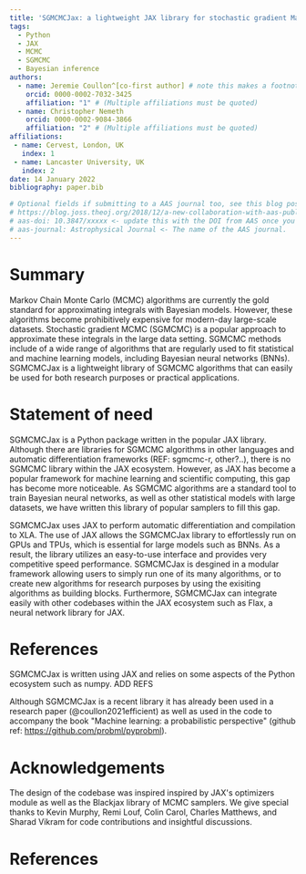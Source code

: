 ```yaml
---
title: 'SGMCMCJax: a lightweight JAX library for stochastic gradient Markov chain Monte Carlo algorithms'
tags:
  - Python
  - JAX
  - MCMC
  - SGMCMC
  - Bayesian inference
authors:
  - name: Jeremie Coullon^[co-first author] # note this makes a footnote saying 'co-first author'
    orcid: 0000-0002-7032-3425
    affiliation: "1" # (Multiple affiliations must be quoted)
  - name: Christopher Nemeth
    orcid: 0000-0002-9084-3866
    affiliation: "2" # (Multiple affiliations must be quoted)
affiliations:
 - name: Cervest, London, UK
   index: 1
 - name: Lancaster University, UK
   index: 2
date: 14 January 2022
bibliography: paper.bib

# Optional fields if submitting to a AAS journal too, see this blog post:
# https://blog.joss.theoj.org/2018/12/a-new-collaboration-with-aas-publishing
# aas-doi: 10.3847/xxxxx <- update this with the DOI from AAS once you know it.
# aas-journal: Astrophysical Journal <- The name of the AAS journal.
---
```


# Summary

Markov Chain Monte Carlo (MCMC) algorithms are currently the gold standard for approximating integrals with Bayesian models. However, these algorithms become prohibitively expensive for modern-day large-scale datasets. Stochastic gradient MCMC (SGMCMC) is a popular approach to approximate these integrals in the large data setting. SGMCMC methods include of a wide range of algorithms that are regularly used to fit statistical and machine learning models, including Bayesian neural networks (BNNs). SGMCMCJax is a lightweight library of SGMCMC algorithms that can easily be used for both research purposes or practical applications.

# Statement of need

SGMCMCJax is a Python package written in the popular JAX library. Although there are libraries for SGMCMC algorithms in other languages and automatic differentiation frameworks (REF: sgmcmc-r, other?..), there is no SGMCMC library within the JAX ecosystem. However, as JAX has become a popular framework for machine learning and scientific computing, this gap has become more noticeable. As SGMCMC algorithms are a standard tool to train Bayesian neural networks, as well as other statistical models with large datasets, we have written this library of popular samplers to fill this gap.

SGMCMCJax uses JAX to perform automatic differentiation and compilation to XLA. The use of JAX allows the SGMCMCJax library to effortlessly run on GPUs and TPUs, which is essential for large models such as BNNs. As a result, the library utilizes an easy-to-use interface and provides very competitive speed performance. SGMCMCJax is desgined in a modular framework allowing users to simply run one of its many algorithms, or to create new algorithms for research purposes by using the exisiting algorithms as building blocks. Furthermore, SGMCMCJax can integrate easily with other codebases within the JAX ecosystem such as Flax, a neural network library for JAX.

# References

SGMCMCJax is written using JAX and relies on some aspects of the Python ecosystem such as numpy. ADD REFS

Although SGMCMCJax is a recent library it has already been used in a research paper (@coullon2021efficient) as well as used in the code to accompany the book "Machine learning: a probabilistic perspective" (github ref: https://github.com/probml/pyprobml).


# Acknowledgements

The design of the codebase was inspired inspired by JAX's optimizers module as well as the Blackjax library of MCMC samplers. We give special thanks to Kevin Murphy, Remi Louf, Colin Carol, Charles Matthews, and Sharad Vikram for code contributions and insightful discussions.

<!-- # Citations

Citations to entries in paper.bib should be in
[rMarkdown](http://rmarkdown.rstudio.com/authoring_bibliographies_and_citations.html)
format.

If you want to cite a software repository URL (e.g. something on GitHub without a preferred
citation) then you can do it with the example BibTeX entry below for @fidgit.

For a quick reference, the following citation commands can be used:
- `@author:2001`  ->  "Author et al. (2001)"
- `[@author:2001]` -> "(Author et al., 2001)"
- `[@author1:2001; @author2:2001]` -> "(Author1 et al., 2001; Author2 et al., 2002)" -->



# References
